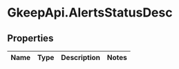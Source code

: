 # GkeepApi.AlertsStatusDesc

## Properties
Name | Type | Description | Notes
------------ | ------------- | ------------- | -------------
